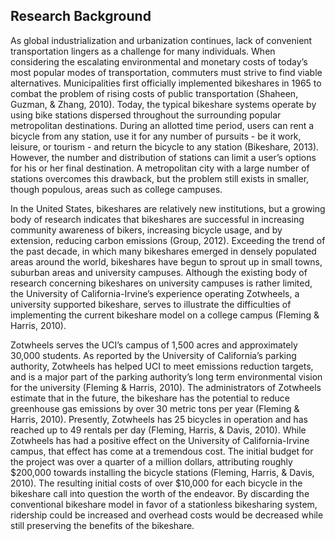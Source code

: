 <!-- # Introduction -->

## Research Background

As global industrialization and urbanization continues, lack of convenient transportation lingers as a challenge for many individuals.  When considering the escalating environmental and monetary costs of today’s most popular modes of transportation, commuters must strive to find viable alternatives.  Municipalities first officially implemented bikeshares in 1965 to combat the problem of rising costs of public transportation (Shaheen, Guzman, & Zhang, 2010).  Today, the typical bikeshare systems operate by using bike stations dispersed throughout the surrounding popular metropolitan destinations.  During an allotted time period, users can rent a bicycle from any station, use it for any number of pursuits - be it work, leisure, or tourism - and return the bicycle to any station (Bikeshare, 2013).  However, the number and distribution of stations can limit a user’s options for his or her final destination.  A metropolitan city with a large number of stations overcomes this drawback, but the problem still exists in smaller, though populous, areas such as college campuses.

In the United States, bikeshares are relatively new institutions, but a growing body of research indicates that bikeshares are successful in increasing community awareness of bikers, increasing bicycle usage, and by extension, reducing carbon emissions (Group, 2012).  Exceeding the trend of the past decade, in which many bikeshares emerged in densely populated areas around the world, bikeshares have begun to sprout up in small towns, suburban areas and university campuses.  Although the existing body of research concerning bikeshares on university campuses is rather limited, the University of California-Irvine’s experience operating Zotwheels, a university supported bikeshare, serves to illustrate the difficulties of implementing the current bikeshare model on a college campus (Fleming & Harris, 2010).

Zotwheels serves the UCI’s campus of 1,500 acres and approximately 30,000 students.  As reported by the University of California’s parking authority, Zotwheels has helped UCI to meet emissions reduction targets, and is a major part of the parking authority’s long term environmental vision for the university (Fleming & Harris, 2010).  The administrators of Zotwheels estimate that in the future, the bikeshare has the potential to reduce greenhouse gas emissions by over 30 metric tons per year (Fleming & Harris, 2010).  Presently, Zotwheels has 25 bicycles in operation and has reached up to 49 rentals per day (Fleming, Harris, & Davis, 2010).  While Zotwheels has had a positive effect on the University of California-Irvine campus, that effect has come at a tremendous cost.  The initial budget for the project was over a quarter of a million dollars, attributing roughly $200,000 towards installing the bicycle stations (Fleming, Harris, & Davis, 2010).  The resulting initial costs of over $10,000 for each bicycle in the bikeshare call into question the worth of the endeavor.  By discarding the conventional bikeshare model in favor of a stationless bikesharing system, ridership could be increased and overhead costs would be decreased while still preserving the benefits of the bikeshare.
